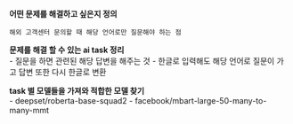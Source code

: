 **어떤 문제를 해결하고 싶은지 정의**

    해외 고객센터 문의할 때 해당 언어로만 질문해야 하는 점

**문제를 해결 할 수 있는 ai task 정리**  
        - 질문을 하면 관련된 해당 답변을 해주는 것
        - 한글로 입력해도 해당 언어로 질문이 가고 답변 또한 다시 한글로 변환

**task 별 모델들을 가져와 적합한 모델 찾기**  
        - deepset/roberta-base-squad2
        - facebook/mbart-large-50-many-to-many-mmt
